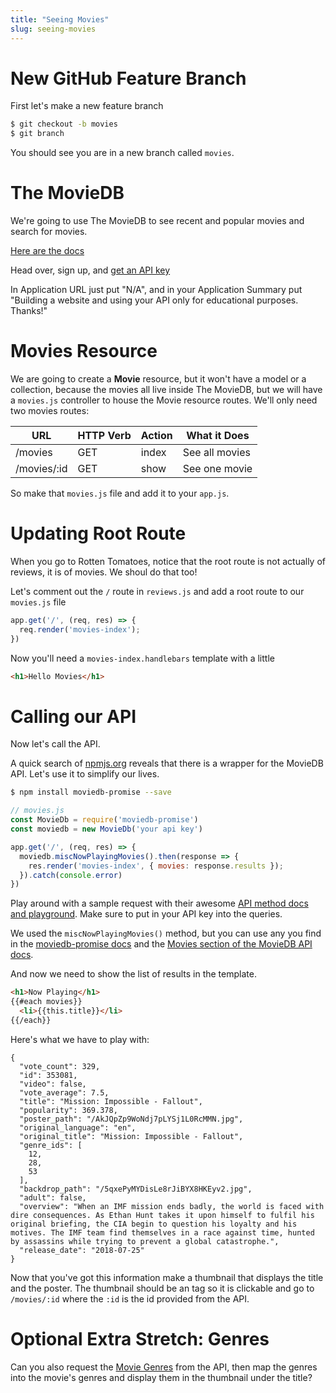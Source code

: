 ```yaml
---
title: "Seeing Movies"
slug: seeing-movies
---
```


# New GitHub Feature Branch

First let's make a new feature branch

```bash
$ git checkout -b movies
$ git branch
```

You should see you are in a new branch called `movies`.

# The MovieDB

We're going to use The MovieDB to see recent and popular movies and search for movies.

[Here are the docs](https://developers.themoviedb.org/3/getting-started/introduction)

Head over, sign up, and [get an API key](https://developers.themoviedb.org/3/getting-started/introduction)

In Application URL just put "N/A", and in your Application Summary put "Building a website and using your API only for educational purposes. Thanks!"

# Movies Resource

We are going to create a **Movie** resource, but it won't have a model or a collection, because the movies all live inside The MovieDB, but we will have a `movies.js` controller to house the Movie resource routes. We'll only need two movies routes:


| URL              | HTTP Verb | Action  | What it Does |
|------------------|-----------|---------|---------------|
| /movies          | GET       | index   | See all movies |
| /movies/:id      | GET       | show    | See one movie |

So make that `movies.js` file and add it to your `app.js`.

# Updating Root Route

When you go to Rotten Tomatoes, notice that the root route is not actually of reviews, it is of movies. We shoul do that too!

Let's comment out the `/` route in `reviews.js` and add a root route to our `movies.js` file

```js
app.get('/', (req, res) => {
  req.render('movies-index');
})
```

Now you'll need a `movies-index.handlebars` template with a little

```html
<h1>Hello Movies</h1>
```

# Calling our API

Now let's call the API.

A quick search of [npmjs.org](https://www.npmjs.com/package/moviedb-promise) reveals that there is a wrapper for the MovieDB API. Let's use it to simplify our lives.

```bash
$ npm install moviedb-promise --save
```

```js
// movies.js
const MovieDb = require('moviedb-promise')
const moviedb = new MovieDb('your api key')

app.get('/', (req, res) => {
  moviedb.miscNowPlayingMovies().then(response => {
    res.render('movies-index', { movies: response.results });
  }).catch(console.error)
})
```

Play around with a sample request with their awesome [API method docs and playground](https://developers.themoviedb.org/3/movies/get-now-playing). Make sure to put in your API key into the queries.

We used the `miscNowPlayingMovies()` method, but you can use any you find in the [moviedb-promise docs](https://www.npmjs.com/package/moviedb-promise) and the [Movies section of the MovieDB API docs](https://developers.themoviedb.org/3/movies/get-movie-details).

And now we need to show the list of results in the template.

```html
<h1>Now Playing</h1>
{{#each movies}}
  <li>{{this.title}}</li>
{{/each}}
```

Here's what we have to play with:

```
{
  "vote_count": 329,
  "id": 353081,
  "video": false,
  "vote_average": 7.5,
  "title": "Mission: Impossible - Fallout",
  "popularity": 369.378,
  "poster_path": "/AkJQpZp9WoNdj7pLYSj1L0RcMMN.jpg",
  "original_language": "en",
  "original_title": "Mission: Impossible - Fallout",
  "genre_ids": [
    12,
    28,
    53
  ],
  "backdrop_path": "/5qxePyMYDisLe8rJiBYX8HKEyv2.jpg",
  "adult": false,
  "overview": "When an IMF mission ends badly, the world is faced with dire consequences. As Ethan Hunt takes it upon himself to fulfil his original briefing, the CIA begin to question his loyalty and his motives. The IMF team find themselves in a race against time, hunted by assassins while trying to prevent a global catastrophe.",
  "release_date": "2018-07-25"
}
```

Now that you've got this information make a thumbnail that displays the title and the poster. The thumbnail should be an <a> tag so it is clickable and go to `/movies/:id` where the `:id` is the id provided from the API.

# Optional Extra Stretch: Genres

Can you also request the [Movie Genres](https://developers.themoviedb.org/3/genres/get-movie-list) from the API, then map the genres into the movie's genres and display them in the thumbnail under the title?
